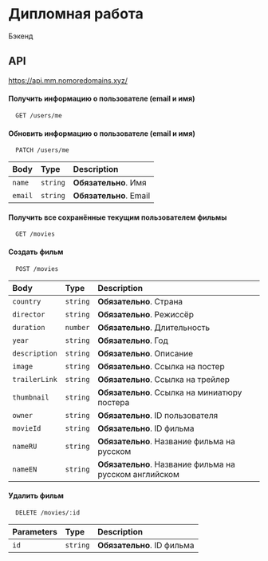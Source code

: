 
# Дипломная работа

Бэкенд
## API

https://api.mm.nomoredomains.xyz/

#### Получить информацию о пользователе (email и имя)

```https
  GET /users/me
```

#### Обновить информацию о пользователе (email и имя)

```https
  PATCH /users/me
```

| Body | Type     | Description                       |
| :-------- | :------- | :-------------------------------- |
| `name`      | `string` | **Обязательно**. Имя |
| `email`      | `string` | **Обязательно**. Email |

#### Получить все сохранённые текущим  пользователем фильмы

```https
  GET /movies
```

#### Создать фильм

```https
  POST /movies
```

| Body | Type     | Description                       |
| :-------- | :------- | :-------------------------------- |
| `country`      | `string` | **Обязательно**. Страна |
| `director`      | `string` | **Обязательно**. Режиссёр |
| `duration`      | `number` | **Обязательно**. Длительность |
| `year`      | `string` | **Обязательно**. Год |
| `description`      | `string` | **Обязательно**. Описание |
| `image`      | `string` | **Обязательно**. Ссылка на постер |
| `trailerLink`      | `string` | **Обязательно**. Ссылка на трейлер |
| `thumbnail`      | `string` | **Обязательно**. Ссылка на миниатюру постера |
| `owner`      | `string` | **Обязательно**. ID пользователя |
| `movieId`      | `string` | **Обязательно**. ID фильма |
| `nameRU`      | `string` | **Обязательно**. Название фильма на русском |
| `nameEN`      | `string` | **Обязательно**. Название фильма на русском английском |

#### Удалить фильм

```https
  DELETE /movies/:id 
```

| Parameters | Type     | Description                       |
| :-------- | :------- | :-------------------------------- |
| `id`      | `string` | **Обязательно**. ID фильма |
